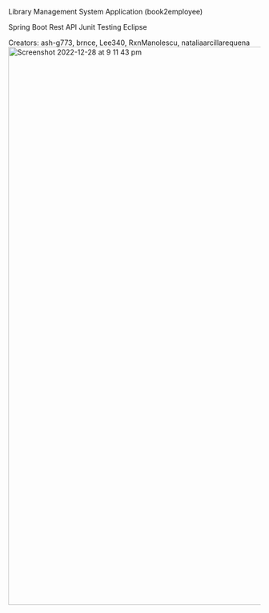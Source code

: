 Library Management System Application (book2employee)

Spring Boot
Rest API
Junit Testing
Eclipse

Creators: ash-g773, brnce, Lee340, RxnManolescu, nataliaarcillarequena
<img width="1113" alt="Screenshot 2022-12-28 at 9 11 43 pm" src="https://user-images.githubusercontent.com/66827220/209873180-bbc506e1-2dd1-4819-91ee-bbc32323ca63.png">

